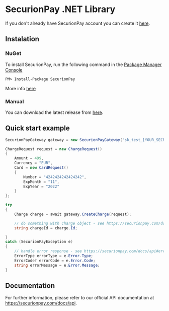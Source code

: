 # SecurionPay .NET Library

If you don't already have SecurionPay account you can create it [here](https://securionpay.com/signup). 

## Instalation 

### NuGet

To install SecurionPay, run the following command in the [Package Manager Console](https://docs.nuget.org/consume/package-manager-console)

```
PM> Install-Package SecurionPay 
```
More info [here](https://www.nuget.org/packages/SecurionPay/)

### Manual

You can download the latest release from [here](https://github.com/securionpay/securionpay-net/releases).

## Quick start example

```cs
SecurionPayGateway gateway = new SecurionPayGateway("sk_test_[YOUR_SECRET_KEY]");

ChargeRequest request = new ChargeRequest()
{
    Amount = 499,
    Currency = "EUR",
    Card = new CardRequest()
    {
        Number = "4242424242424242",
        ExpMonth = "11",
        ExpYear = "2022"
    }
};

try
{
    Charge charge = await gateway.CreateCharge(request);

    // do something with charge object - see https://securionpay.com/docs/api#charge-object
    string chargeId = charge.Id;

}
catch (SecurionPayException e)
{
    // handle error response - see https://securionpay.com/docs/api#error-object
    ErrorType errorType = e.Error.Type;
    ErrorCode? errorCode = e.Error.Code;
    string errorMessage = e.Error.Message;
}
```

## Documentation

For further information, please refer to our official API documentation at https://securionpay.com/docs/api.
